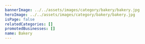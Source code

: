 ```yaml
---
bannerImage: ../../assets/images/category/bakery/bakery.jpg
heroImage: ../../assets/images/category/bakery/bakery.jpg
isPage: false
relatedCategories: []
promotedBusinesses: []
name: Bakery
---
```

